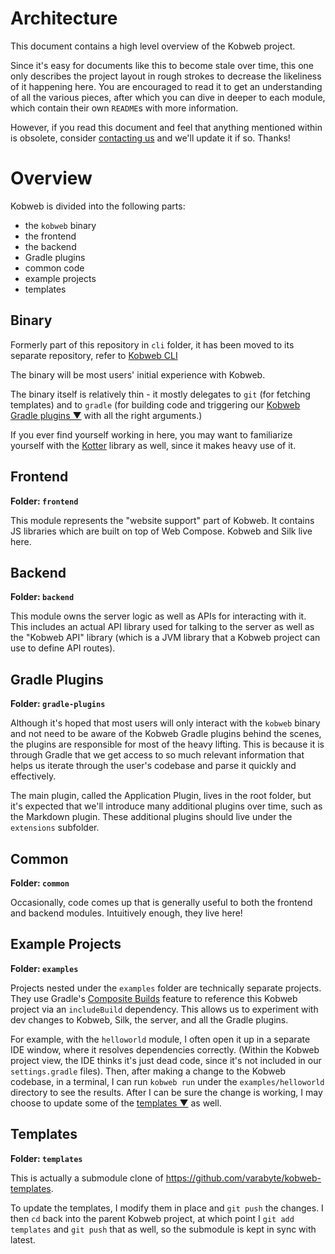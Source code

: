 # Architecture

This document contains a high level overview of the Kobweb project.

Since it's easy for documents like this to become stale over time, this one only describes the project layout in rough
strokes to decrease the likeliness of it happening here. You are encouraged to read it to get an understanding of all
the various pieces, after which you can dive in deeper to each module, which contain their own `README`s with more
information.

However, if you read this document and feel that anything mentioned within is obsolete, consider
[contacting us](https://github.com/varabyte/kobweb#connecting-with-us) and we'll update it if so. Thanks!

# Overview

Kobweb is divided into the following parts:

* the `kobweb` binary
* the frontend
* the backend
* Gradle plugins
* common code
* example projects
* templates

## Binary

Formerly part of this repository in `cli` folder, it has been moved to its separate repository, refer to [Kobweb CLI](https://github.com/varabyte/kobweb-cli)

The binary will be most users' initial experience with Kobweb.

The binary itself is relatively thin - it mostly delegates to `git` (for fetching templates) and to `gradle` (for
building code and triggering our [Kobweb Gradle plugins ▼](#gradle-plugins) with all the right arguments.)

If you ever find yourself working in here, you may want to familiarize yourself with the
[Kotter](https://github.com/varabyte/kotter) library as well, since it makes heavy use of it.

## Frontend

**Folder: `frontend`**

This module represents the "website support" part of Kobweb. It contains JS libraries which are built on top of Web
Compose. Kobweb and Silk live here.

## Backend

**Folder: `backend`**

This module owns the server logic as well as APIs for interacting with it. This includes an actual API library used for
talking to the server as well as the "Kobweb API" library (which is a JVM library that a Kobweb project can use to
define API routes).

## Gradle Plugins

**Folder: `gradle-plugins`**

Although it's hoped that most users will only interact with the `kobweb` binary and not need to be aware of the Kobweb
Gradle plugins behind the scenes, the plugins are responsible for most of the heavy lifting. This is because it is
through Gradle that we get access to so much relevant information that helps us iterate through the user's codebase and
parse it quickly and effectively.

The main plugin, called the Application Plugin, lives in the root folder, but it's expected that we'll introduce many
additional plugins over time, such as the Markdown plugin. These additional plugins should live under the `extensions`
subfolder.

## Common

**Folder: `common`**

Occasionally, code comes up that is generally useful to both the frontend and backend modules. Intuitively enough, they
live here!

## Example Projects

**Folder: `examples`**

Projects nested under the `examples` folder are technically separate projects. They use Gradle's
[Composite Builds](https://docs.gradle.org/current/userguide/composite_builds.html) feature to reference this Kobweb
project via an `includeBuild` dependency. This allows us to experiment with dev changes to Kobweb, Silk, the server, and
all the Gradle plugins.

For example, with the `helloworld` module, I often open it up in a separate IDE window, where it resolves dependencies
correctly. (Within the Kobweb project view, the IDE thinks it's just dead code, since it's not included in our
`settings.gradle` files). Then, after making a change to the Kobweb codebase, in a terminal, I can run `kobweb run`
under the `examples/helloworld` directory to see the results. After I can be sure the change is working, I may choose to
update some of the [templates ▼](#templates) as well.

## Templates

**Folder: `templates`**

This is actually a submodule clone of https://github.com/varabyte/kobweb-templates.

To update the templates, I modify them in place and `git push` the changes. I then `cd` back into the parent Kobweb
project, at which point I `git add templates` and `git push` that as well, so the submodule is kept in sync with latest.
